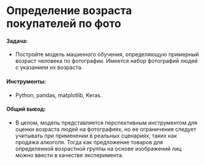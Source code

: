 # Определение возраста покупателей по фото

#### Задача: 
- Постройте модель машинного обучения, определяющую примерный возраст человека по фотографии. Имеется набор фотографий людей с указанием их возраста.

#### Инструменты:
- Python, pandas, matplotlib, Keras.

#### Общий вывод:
- В целом, модель представляется перспективным инструментом для оценки возраста людей на фотографиях, но ее ограничения следует учитывать при применении в реальных сценариях, таких как продажа алкоголя. Тогда как предложение товаров для определенной возрастной группы на основе изображений лиц можно ввести в качестве эксперимента.
